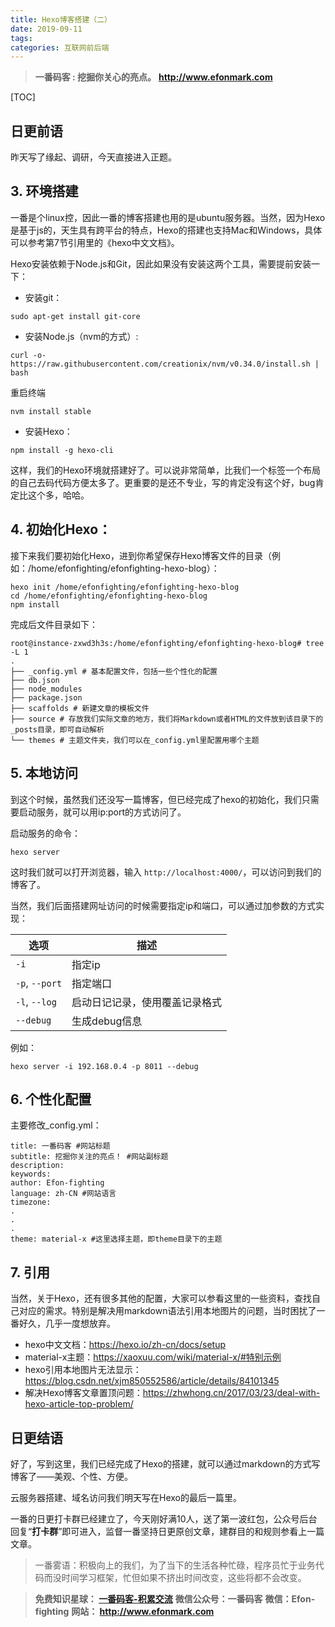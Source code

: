 ```yaml
---
title: Hexo博客搭建（二）
date: 2019-09-11
tags: 
categories: 互联网前后端
---
```


> **一番码客 : 挖掘你关心的亮点。**
> **http://www.efonmark.com**

[TOC]

## 日更前语

昨天写了缘起、调研，今天直接进入正题。

<!-- more -->

## 3. 环境搭建

一番是个linux控，因此一番的博客搭建也用的是ubuntu服务器。当然，因为Hexo是基于js的，天生具有跨平台的特点，Hexo的搭建也支持Mac和Windows，具体可以参考第7节引用里的《hexo中文文档》。

Hexo安装依赖于Node.js和Git，因此如果没有安装这两个工具，需要提前安装一下：

* 安装git：

```shell
sudo apt-get install git-core
```

* 安装Node.js（nvm的方式）:

```shell
curl -o- https://raw.githubusercontent.com/creationix/nvm/v0.34.0/install.sh | bash
```

重启终端

```shell
nvm install stable
```

* 安装Hexo：

```shell
npm install -g hexo-cli
```

这样，我们的Hexo环境就搭建好了。可以说非常简单，比我们一个标签一个布局的自己去码代码方便太多了。更重要的是还不专业，写的肯定没有这个好，bug肯定比这个多，哈哈。

## 4. 初始化Hexo：

接下来我们要初始化Hexo，进到你希望保存Hexo博客文件的目录（例如：/home/efonfighting/efonfighting-hexo-blog）：

```shell
hexo init /home/efonfighting/efonfighting-hexo-blog
cd /home/efonfighting/efonfighting-hexo-blog
npm install
```

完成后文件目录如下：

```shell
root@instance-zxwd3h3s:/home/efonfighting/efonfighting-hexo-blog# tree -L 1
.
├── _config.yml # 基本配置文件，包括一些个性化的配置
├── db.json
├── node_modules
├── package.json
├── scaffolds # 新建文章的模板文件
├── source # 存放我们实际文章的地方，我们将Markdown或者HTML的文件放到该目录下的_posts目录，即可自动解析
└── themes # 主题文件夹，我们可以在_config.yml里配置用哪个主题
```

## 5. 本地访问

到这个时候，虽然我们还没写一篇博客，但已经完成了hexo的初始化，我们只需要启动服务，就可以用ip:port的方式访问了。

启动服务的命令：

```shell
hexo server
```

这时我们就可以打开浏览器，输入 `http://localhost:4000/`，可以访问到我们的博客了。

当然，我们后面搭建网址访问的时候需要指定ip和端口，可以通过加参数的方式实现：

| 选项           | 描述                           |
| -------------- | ------------------------------ |
| `-i`           | 指定ip                         |
| `-p`, `--port` | 指定端口                       |
| `-l`, `--log`  | 启动日记记录，使用覆盖记录格式 |
| `--debug`      | 生成debug信息                  |

例如：

```shell
hexo server -i 192.168.0.4 -p 8011 --debug
```



## 6. 个性化配置

主要修改_config.yml：

```shell
title: 一番码客 #网站标题
subtitle: 挖掘你关注的亮点！ #网站副标题
description:
keywords:
author: Efon-fighting
language: zh-CN #网站语言
timezone:
.
.
.
theme: material-x #这里选择主题，即theme目录下的主题
```

## 7. 引用

当然，关于Hexo，还有很多其他的配置，大家可以参看这里的一些资料，查找自己对应的需求。特别是解决用markdown语法引用本地图片的问题，当时困扰了一番好久，几乎一度想放弃。

* hexo中文文档：https://hexo.io/zh-cn/docs/setup
* material-x主题：https://xaoxuu.com/wiki/material-x/#特别示例
* hexo引用本地图片无法显示：https://blog.csdn.net/xjm850552586/article/details/84101345
* 解决Hexo博客文章置顶问题：https://zhwhong.cn/2017/03/23/deal-with-hexo-article-top-problem/

## 日更结语

好了，写到这里，我们已经完成了Hexo的搭建，就可以通过markdown的方式写博客了——美观、个性、方便。

云服务器搭建、域名访问我们明天写在Hexo的最后一篇里。

一番的日更打卡群已经建立了，今天刚好满10人，送了第一波红包，公众号后台回复“**打卡群**”即可进入，监督一番坚持日更原创文章，建群目的和规则参看上一篇文章。



> 一番雾语：积极向上的我们，为了当下的生活各种忙碌，程序员忙于业务代码而没时间学习框架，忙但如果不挤出时间改变，这些将都不会改变。



> **免费知识星球： [一番码客-积累交流]([wwww](https://t.zsxq.com/NRVBURr))**
> **微信公众号：一番码客**
> **微信：Efon-fighting**
> **网站： http://www.efonmark.com**